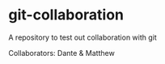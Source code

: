 # git-collaboration
A repository to test out collaboration with git

Collaborators: Dante & Matthew

